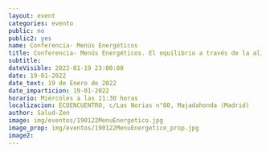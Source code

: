 ```yaml
---
layout: event
categories: evento
public: no
public2: yes
name: Conferencia- Menús Energéticos
title: Conferencia- Menús Energéticos. El equilibrio a través de la alimentación cada día en tu plato.
subtitle:
dateVisible: 2022-01-19 23:00:00
date: 19-01-2022
date_text: 19 de Enero de 2022
date_imparticion: 19-01-2022
horario: Miércoles a las 11:30 horas
localizacion: ECOENCUENTRO, c/Las Norias n°80, Majadahonda (Madrid)
author: Salud-Zen
image: img/eventos/190122MenuEnergetico.jpg
image_prop: img/eventos/190122MenuEnergetico_prop.jpg
image2:
---
```

